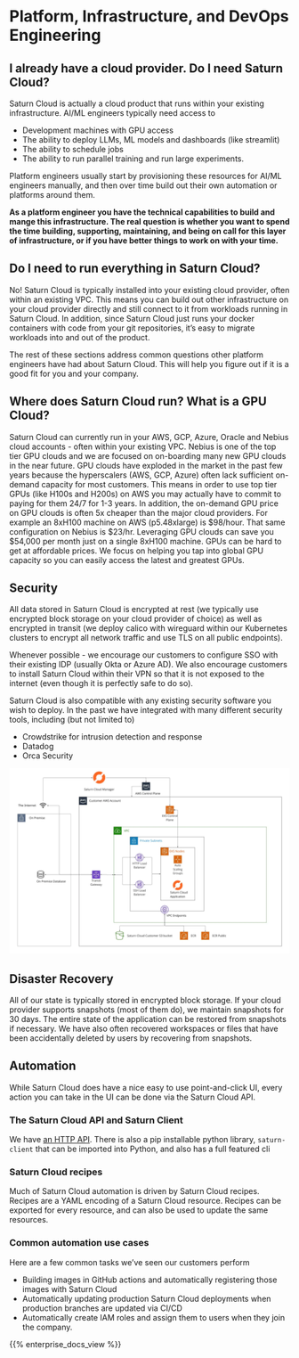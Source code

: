 # Platform, Infrastructure, and DevOps Engineering

## I already have a cloud provider. Do I need Saturn Cloud?

Saturn Cloud is actually a cloud product that runs within your existing infrastructure. AI/ML engineers typically need access to

- Development machines with GPU access
- The ability to deploy LLMs, ML models and dashboards (like streamlit)
- The ability to schedule jobs
- The ability to run parallel training and run large experiments.

Platform engineers usually start by provisioning these resources for AI/ML engineers manually, and then over time build out their own automation or platforms around them.

**As a platform engineer you have the technical capabilities to build and mange this infrastructure. The real question is whether you want to spend the time building, supporting, maintaining, and being on call for this layer of infrastructure, or if you have better things to work on with your time.**

## Do I need to run everything in Saturn Cloud?

No! Saturn Cloud is typically installed into your existing cloud provider, often within an existing VPC. This means you can build out other infrastructure on your cloud provider directly and still connect to it from workloads running in  Saturn Cloud. In addition, since Saturn Cloud just runs your docker containers with code from your git repositories, it’s easy to migrate workloads into and out of the product.

The rest of these sections address common questions other platform engineers have had about Saturn Cloud. This will help you figure out if it is a good fit for you and your company.

## Where does Saturn Cloud run? What is a GPU Cloud?

Saturn Cloud can currently run in your AWS, GCP, Azure, Oracle and Nebius cloud accounts - often within your existing VPC. Nebius is one of the top tier GPU clouds and we are focused on on-boarding many new GPU clouds in the near future. GPU clouds have exploded in the market in the past few years because the hyperscalers (AWS, GCP, Azure) often lack sufficient on-demand capacity for most customers. This means in order to use top tier GPUs (like H100s and H200s) on AWS you may actually have to commit to paying for them 24/7 for 1-3 years. In addition, the on-demand GPU price on GPU clouds is often 5x cheaper than the major cloud providers. For example an 8xH100 machine on AWS (p5.48xlarge) is $98/hour. That same configuration on Nebius is $23/hr. Leveraging GPU clouds can save you $54,000 per month just on a single 8xH100 machine. GPUs can be hard to get at affordable prices. We focus on helping you tap into global GPU capacity so you can easily access the latest and greatest GPUs.

## Security

All data stored in Saturn Cloud is encrypted at rest (we typically use encrypted block storage on your cloud provider of choice) as well as encrypted in transit (we deploy calico with wireguard within our Kubernetes clusters to encrypt all network traffic and use TLS on all public endpoints).

Whenever possible - we encourage our customers to configure SSO with their existing IDP (usually Okta or Azure AD). We also encourage customers to install Saturn Cloud within their VPN so that it is not exposed to the internet (even though it is perfectly safe to do so).

Saturn Cloud is also compatible with any existing security software you wish to deploy. In the past we have integrated with many different security tools, including (but not limited to)

- Crowdstrike for intrusion detection and response
- Datadog
- Orca Security

<img src="/images/docs/saturn-architecture-onpremise.webp" class="doc-image"/>

## Disaster Recovery

All of our state is typically stored in encrypted block storage. If your cloud provider supports snapshots (most of them do), we maintain snapshots for 30 days. The entire state of the application can be restored from snapshots if necessary. We have also often recovered workspaces or files that have been accidentally deleted by users by recovering from snapshots.

## Automation

While Saturn Cloud does have a nice easy to use point-and-click UI, every action you can take in the UI can be done via the Saturn Cloud API.

### The Saturn Cloud API and Saturn Client

We have [an HTTP API](https://api.saturncloud.io/). There is also a pip installable python library, `saturn-client` that can be imported into Python, and also has a full featured cli

### Saturn Cloud recipes

Much of Saturn Cloud automation is driven by Saturn Cloud recipes. Recipes are a YAML encoding of a Saturn Cloud resource. Recipes can be exported for every resource, and can also be used to update the same resources.

### Common automation use cases

Here are a few common tasks we’ve seen our customers perform

- Building images in GitHub actions and automatically registering those images with Saturn Cloud
- Automatically updating production Saturn Cloud deployments when production branches are updated via CI/CD
- Automatically create IAM roles and assign them to users when they join the company.

{{% enterprise_docs_view %}}
